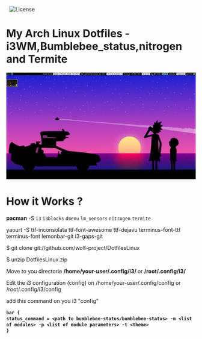<pre id="taag_font_DeltaCorpsPriest1" style="float:left;" class="fig-ansi" contenteditable="true"> </pre>

![License](https://img.shields.io/github/license/wolf-project/DotfilesLinux)
# My Arch Linux Dotfiles - i3WM,Bumblebee_status,nitrogen and Termite


![I3][screenshot1]

[screenshot1]:https://github.com/wolf-project/DotfilesLinux/blob/master/Screenshots/2021-03-10-195310_1366x768_scrot.png


# How it Works ? 

<strong>pacman</strong> -S `i3` `i3blocks` `dmenu` `lm_sensors` `nitrogen` `termite` 

yaourt -S ttf-inconsolata ttf-font-awesome ttf-dejavu terminus-font-ttf terminus-font lemonbar-git i3-gaps-git
	
$ git clone git://github.com/wolf-project/DotfilesLinux

$ unzip DotfilesLinux.zip

Move to you directorie <strong> /home/your-user/.config/i3/ </strong>  or <strong>/root/.config/i3/</strong>

Edit the i3 configuration (config) on /home/your-user/.config/config or /root/.config/i3/config
  
  add this command on you i3 "config" 
  
  <strong> 
	
	bar {
	status_command = <path to bumblebee-status/bumblebee-status> -m <list of modules> -p <list of module parameters> -t <theme>
	}
</strong>

